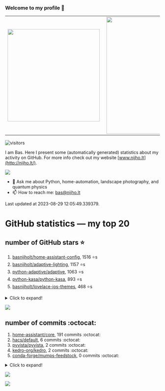 ### Welcome to my profile 👋

<center>
  <table>
    <tr>
        <td><img width="300px" align="left" src="https://github-readme-stats.vercel.app/api/top-langs/?username=basnijholt&hide=TeX,Jupyter%20Notebook&layout=compact&theme=radical" /></td>
        <td><img align='right' src="https://github-readme-stats.vercel.app/api?username=basnijholt&show_icons=true&theme=radical" width="380"></td>
    </tr>
  </table>
</center>

![visitors](https://visitor-badge.glitch.me/badge?page_id=basnijholt.visitor-badge)

I am Bas. Here I present some (automatically generated) statistics about my activity on GitHub. For more info check out my website [www.nijho.lt](http://nijho.lt/).

![](https://www.nijho.lt/authors/admin/avatar_hu9e60e4b9bc120dfb6a666009f2878da6_182107_250x250_fill_q90_lanczos_center.jpg)

- 💬 Ask me about Python, home-automation, landscape photography, and quantum physics
- 📫 How to reach me: bas@nijho.lt

Last updated at 2023-08-29 12:05:49.339379.

# GitHub statistics — my top 20

## number of GitHub stars ⭐️

1. [basnijholt/home-assistant-config](https://github.com/basnijholt/home-assistant-config/), 1516 ⭐️s
2. [basnijholt/adaptive-lighting](https://github.com/basnijholt/adaptive-lighting/), 1157 ⭐️s
3. [python-adaptive/adaptive](https://github.com/python-adaptive/adaptive/), 1063 ⭐️s
4. [python-kasa/python-kasa](https://github.com/python-kasa/python-kasa/), 893 ⭐️s
5. [basnijholt/lovelace-ios-themes](https://github.com/basnijholt/lovelace-ios-themes/), 468 ⭐️s
<details><summary>Click to expand!</summary>

6. [basnijholt/lovelace-ios-dark-mode-theme](https://github.com/basnijholt/lovelace-ios-dark-mode-theme/), 422 ⭐️s
7. [basnijholt/miflora](https://github.com/basnijholt/miflora/), 359 ⭐️s
8. [basnijholt/rsync-time-machine.py](https://github.com/basnijholt/rsync-time-machine.py/), 340 ⭐️s
9. [topocm/topocm_content](https://github.com/topocm/topocm_content/), 247 ⭐️s
10. [basnijholt/home-assistant-streamdeck-yaml](https://github.com/basnijholt/home-assistant-streamdeck-yaml/), 135 ⭐️s
11. [basnijholt/home-assistant-macbook-touch-bar](https://github.com/basnijholt/home-assistant-macbook-touch-bar/), 92 ⭐️s
12. [basnijholt/markdown-code-runner](https://github.com/basnijholt/markdown-code-runner/), 75 ⭐️s
13. [kwant-project/kwant](https://github.com/kwant-project/kwant/), 75 ⭐️s
14. [basnijholt/home-assistant-streamdeck-yaml-addon](https://github.com/basnijholt/home-assistant-streamdeck-yaml-addon/), 47 ⭐️s
15. [basnijholt/aiokef](https://github.com/basnijholt/aiokef/), 32 ⭐️s
16. [basnijholt/thesis-cover](https://github.com/basnijholt/thesis-cover/), 26 ⭐️s
17. [basnijholt/adaptive-scheduler](https://github.com/basnijholt/adaptive-scheduler/), 21 ⭐️s
18. [basnijholt/instacron](https://github.com/basnijholt/instacron/), 20 ⭐️s
19. [basnijholt/addon-otmonitor](https://github.com/basnijholt/addon-otmonitor/), 16 ⭐️s
20. [kwant-project/kwant-tutorial-2016](https://github.com/kwant-project/kwant-tutorial-2016/), 13 ⭐️s

</details>

![](https://github.com/basnijholt/basnijholt/raw/main/stars_over_time.png)

## number of commits :octocat:

1. [home-assistant/core](https://github.com/home-assistant/core/), 191 commits :octocat:
2. [hacs/default](https://github.com/hacs/default/), 6 commits :octocat:
3. [pyvista/pyvista](https://github.com/pyvista/pyvista/), 2 commits :octocat:
4. [kedro-org/kedro](https://github.com/kedro-org/kedro/), 2 commits :octocat:
5. [conda-forge/mumps-feedstock](https://github.com/conda-forge/mumps-feedstock/), 0 commits :octocat:
<details><summary>Click to expand!</summary>

6. [madsbk/lrcloud](https://github.com/madsbk/lrcloud/), 0 commits :octocat:
7. [grantjenks/python-sortedcollections](https://github.com/grantjenks/python-sortedcollections/), 0 commits :octocat:
8. [dramenti/symmetry](https://github.com/dramenti/symmetry/), 0 commits :octocat:
9. [microsoft/aiida-dynamic-workflows](https://github.com/microsoft/aiida-dynamic-workflows/), 0 commits :octocat:
10. [uchicago-cs/deepdish](https://github.com/uchicago-cs/deepdish/), 0 commits :octocat:
11. [conda-forge/freecad-feedstock](https://github.com/conda-forge/freecad-feedstock/), 0 commits :octocat:
12. [basnijholt/pyfeast](https://github.com/basnijholt/pyfeast/), 0 commits :octocat:
13. [DenisCarriere/geocoder](https://github.com/DenisCarriere/geocoder/), 0 commits :octocat:
14. [piitaya/lovelace-mushroom](https://github.com/piitaya/lovelace-mushroom/), 0 commits :octocat:
15. [Koenkk/zigbee2mqtt](https://github.com/Koenkk/zigbee2mqtt/), 0 commits :octocat:
16. [fsspec/adlfs](https://github.com/fsspec/adlfs/), 0 commits :octocat:
17. [conda-forge/conda-feedstock](https://github.com/conda-forge/conda-feedstock/), 0 commits :octocat:
18. [conda-forge/pymatbridge-feedstock](https://github.com/conda-forge/pymatbridge-feedstock/), 0 commits :octocat:
19. [veracrypt/VeraCrypt](https://github.com/veracrypt/VeraCrypt/), 0 commits :octocat:
20. [LonamiWebs/Telethon](https://github.com/LonamiWebs/Telethon/), 0 commits :octocat:

</details>

![](https://github.com/basnijholt/basnijholt/raw/main/commits_per_hour.png)

![](https://github.com/basnijholt/basnijholt/raw/main/commits_per_weekday.png)

